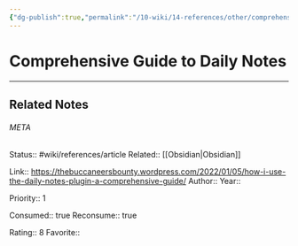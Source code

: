 ```yaml
---
{"dg-publish":true,"permalink":"/10-wiki/14-references/other/comprehensive-guide-to-daily-notes-20230122084408/"}
---
```


# Comprehensive Guide to Daily Notes
---

## Related Notes




###### META
Status:: #wiki/references/article
Related:: [[Obsidian\|Obsidian]]

Link:: https://thebuccaneersbounty.wordpress.com/2022/01/05/how-i-use-the-daily-notes-plugin-a-comprehensive-guide/
Author:: 
Year:: 

Priority:: 1

Consumed:: true
Reconsume:: true

Rating:: 8
Favorite:: 

